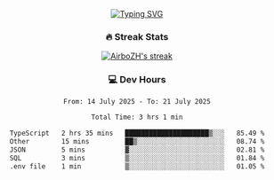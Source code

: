 
<div align="center">
  <a href="https://git.io/typing-svg"><img src="https://readme-typing-svg.demolab.com?font=Fira+Code&size=30&pause=1000&color=33F7F5&center=true&vCenter=true&width=435&lines=Hi+there+%F0%9F%91%8B+I+am+AirboZH+;Welcome+to+my+Github" alt="Typing SVG" /></a>

<h3>🔥 Streak Stats</h3>

<!-- GitHub Readme Streak Stats - https://github.com/DenverCoder1/github-readme-streak-stats -->
<p>
  <a href="https://github.com/DenverCoder1/github-readme-streak-stats">
    <img title="🔥 Get streak stats for your profile at git.io/streak-stats" alt="AirboZH's streak" src="https://streak-stats.demolab.com/?user=AirboZH&theme=monokai-metallian&hide_border=true"/>
  </a>
</p>

<h3>💻 Dev Hours</h3>
<!--START_SECTION:waka-->

```txt
From: 14 July 2025 - To: 21 July 2025

Total Time: 3 hrs 1 min

TypeScript   2 hrs 35 mins   █████████████████████▒░░░   85.49 %
Other        15 mins         ██▒░░░░░░░░░░░░░░░░░░░░░░   08.74 %
JSON         5 mins          ▓░░░░░░░░░░░░░░░░░░░░░░░░   02.81 %
SQL          3 mins          ▒░░░░░░░░░░░░░░░░░░░░░░░░   01.84 %
.env file    1 min           ▒░░░░░░░░░░░░░░░░░░░░░░░░   01.05 %
```

<!--END_SECTION:waka-->
</div>  
